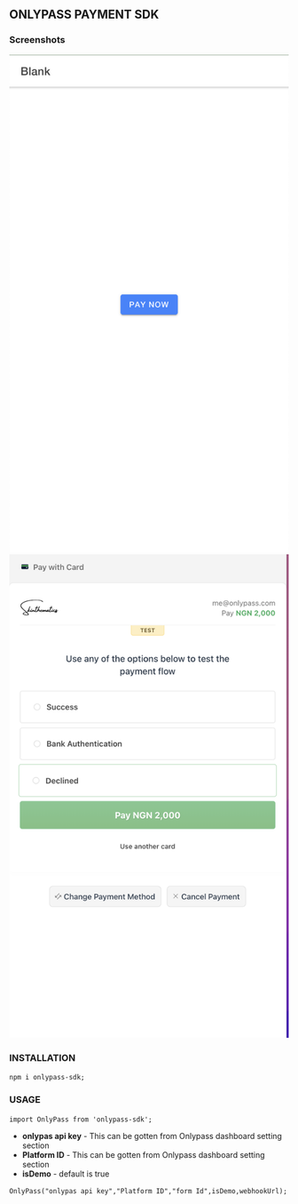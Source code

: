 ## ONLYPASS PAYMENT SDK
### Screenshots
![alt text](images/Screenshot1.png)
![alt text](images/Screenshot2.png)
### INSTALLATION
```
npm i onlypass-sdk;
```
### USAGE
```
import OnlyPass from 'onlypass-sdk';
```
- **onlypas api key** - This can be gotten from Onlypass dashboard setting section
- **Platform ID** - This can be gotten from Onlypass dashboard setting section
- **isDemo** - default is true
```
OnlyPass("onlypas api key","Platform ID","form Id",isDemo,webhookUrl);


```
